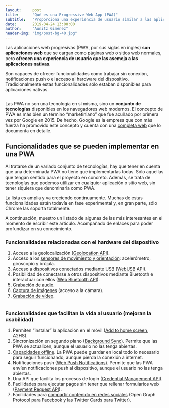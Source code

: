 ```yaml
---
layout:     post
title:      "Qué es una Progressive Web App (PWA)"
subtitle:   "Proporciona una experiencia de usuario similar a las aplicaciones nativas"
date:       2019-04-24 13:00:00
author:     "Aunitz Giménez"
header-img: "img/post-bg-40.jpg"
---
```


<p>Las aplicaciones web progresivas (PWA, por sus siglas en inglés) <strong>son aplicaciones web</strong> que se cargan como páginas web o sitios web normales, pero <strong>ofrecen una experiencia de usuario que las asemeja a las aplicaciones nativas</strong>.</p>

<p>Son capaces de ofrecer funcionalidades como trabajar sin conexión, notificaciones push o el acceso al hardware del dispositivo. Tradicionalmente estas funcionalidades sólo estaban disponibles para aplicaciones nativas.</p>

<p><img src="{{ site.baseurl }}/img/que-es-una-progressive-web-app-pwa-01.jpg" alt=""></p>

<p>Las PWA no son una tecnología en sí misma, sino un <strong>conjunto de tecnologías</strong> disponibles en los navegadores web modernos. El concepto de PWA es más bien un término “marketiniano” que fue acuñado por primera vez por Google en 2015. De hecho, Google es la empresa que con más fuerza ha promovido este concepto y cuenta con una <a href="https://developers.google.com/web/progressive-web-apps/" target="_blank">completa web</a> que lo documenta en detalle.</p>

<h2>Funcionalidades que se pueden implementar en una PWA</h2>

<p>Al tratarse de un variado conjunto de tecnologías, hay que tener en cuenta que una determinada PWA no tiene que implementarlas todas. Sólo aquellas que tengan sentido para el proyecto en concreto. Además, se trata de tecnologías que podemos utilizar en cualquier aplicación o sitio web, sin tener siquiera que denominarla como PWA.</p>

<p>La lista es amplia y va creciendo continuamente. Muchas de estas funcionalidades están todavía en fase experimental y, en gran parte, sólo Chrome las soporta totalmente.</p>

<p>A continuación, muestro un listado de algunas de las más interesantes en el momento de escribir este artículo. Acompañado de enlaces para poder profundizar en su conocimiento.</p>

<h3>Funcionalidades relacionadas con el hardware del dispositivo</h3>

<ol>
	<li>Acceso a la geolocalización (<a href="https://developers.google.com/maps/documentation/geolocation/intro" target="_blank">Geolocation API</a>).</li>
	<li>Acceso a los <a href="https://developer.mozilla.org/es/docs/Web/API/Sensor_APIs" target="_blank">sensores de movimiento y orientación</a>: acelerómetro, giroscopio y brújula.</li>
	<li>Acceso a dispositivos conectados mediante USB (<a href="https://developers.google.com/web/updates/2016/03/access-usb-devices-on-the-web" target="_blank">WebUSB API</a>).</li>
	<li>Posibilidad de conectarse a otros dispositivos mediante Bluetooth e interactuar con ellos (<a href="https://developers.google.com/web/updates/2015/07/interact-with-ble-devices-on-the-web" target="_blank">Web Bluetooth API</a>).</li>
	<li><a href="https://developers.google.com/web/fundamentals/media/recording-audio/" target="_blank">Grabación de audio</a>.</li>
	<li><a href="https://developers.google.com/web/fundamentals/media/capturing-images/" target="_blank">Captura de imágenes</a> (acceso a la cámara).</li>
	<li><a href="https://developers.google.com/web/fundamentals/media/recording-video/" target="_blank">Grabación de vídeo</a>.</li>
</ol>

<p><img src="{{ site.baseurl }}/img/que-es-una-progressive-web-app-pwa-02.jpg" alt=""></p>

<h3>Funcionalidades que facilitan la vida al usuario (mejoran la usabilidad)</h3>

<ol>
	<li>Permiten “instalar” la aplicación en el móvil (<a href="https://developers.google.com/web/fundamentals/app-install-banners/" target="_blank">Add to home screen</a>, A2HS).</li>
	<li>Sincronización en segundo plano (<a href="https://developers.google.com/web/updates/2015/12/background-sync" target="_blank">Background Sync</a>). Permite que las PWA se actualicen, aunque el usuario no las tenga abiertas.</li>
	<li><a href="https://developers.google.com/web/fundamentals/instant-and-offline/web-storage/offline-for-pwa" target="_blank">Capacidades offline</a>. La PWA puede guardar en local todo lo necesario para seguir funcionando, aunque pierda la conexión a internet.</li>
	<li>Notificaciones push (<a href="https://developers.google.com/web/fundamentals/push-notifications/" target="_blank">Web Push Notifications</a>). Permite que las PWA envíen notificaciones push al dispositivo, aunque el usuario no las tenga abiertas.</li>
	<li>Una API que facilita los procesos de login (<a href="https://developers.google.com/web/fundamentals/security/credential-management/" target="_blank">Credential Management API</a>).</li>
	<li>Facilidades para ejecutar pagos sin tener que rellenar formularios web (<a href="https://developers.google.com/web/fundamentals/payments/" target="_blank">Payment Request API</a>).</li>
	<li>Facilidades para <a href="https://developers.google.com/web/fundamentals/discovery/social-discovery/" target="_blank">compartir contenido en redes sociales</a> (Open Graph Protocol para Facebook y las Twitter Cards para Twitter).</li>
</ol>

<p><img src="{{ site.baseurl }}/img/que-es-una-progressive-web-app-pwa-03.jpg" alt=""></p>